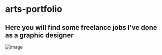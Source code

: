 # arts-portfolio

## Here you will find some freelance jobs I've done as a graphic designer
![image](https://github.com/mtsfreitas/arts-portfolio/assets/21324690/3d88db71-7341-45bd-aea6-3a1cbaa87e33)

